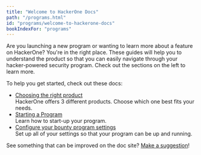 ```yaml
---
title: "Welcome to HackerOne Docs"
path: "/programs.html"
id: "programs/welcome-to-hackerone-docs"
bookIndexFor: "programs"
---
```


Are you launching a new program or wanting to learn more about a feature on HackerOne? You're in the right place. These guides will help you to understand the product so that you can easily navigate through your hacker-powered security program. Check out the sections on the left to learn more.

To help you get started, check out these docs:
* [Choosing the right product](https://hacker0x01.github.io/docs.hackerone.com/programs/overview.html)<br>HackerOne offers 3 different products. Choose which one best fits your needs.</br>
* [Starting a Program](https://hacker0x01.github.io/docs.hackerone.com/programs/program-start-up-guide.html)<br>Learn how to start-up your program.</br> 
* [Configure your bounty program settings](https://hacker0x01.github.io/docs.hackerone.com/programs/start-h1-bounty.html)<br>Set up all of your settings so that your program can be up and running.</br>

See something that can be improved on the doc site? [Make a suggestion](https://hacker0x01.github.io/docs.hackerone.com/programs/edit-the-doc-site.html)!
